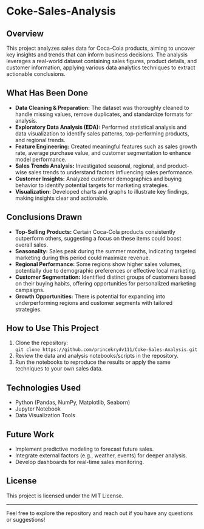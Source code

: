 # Coke-Sales-Analysis


## Overview

This project analyzes sales data for Coca-Cola products, aiming to uncover key insights and trends that can inform business decisions. The analysis leverages a real-world dataset containing sales figures, product details, and customer information, applying various data analytics techniques to extract actionable conclusions.

## What Has Been Done

- **Data Cleaning & Preparation:** The dataset was thoroughly cleaned to handle missing values, remove duplicates, and standardize formats for analysis.
- **Exploratory Data Analysis (EDA):** Performed statistical analysis and data visualization to identify sales patterns, top-performing products, and regional trends.
- **Feature Engineering:** Created meaningful features such as sales growth rate, average purchase value, and customer segmentation to enhance model performance.
- **Sales Trends Analysis:** Investigated seasonal, regional, and product-wise sales trends to understand factors influencing sales performance.
- **Customer Insights:** Analyzed customer demographics and buying behavior to identify potential targets for marketing strategies.
- **Visualization:** Developed charts and graphs to illustrate key findings, making insights clear and actionable.

## Conclusions Drawn

- **Top-Selling Products:** Certain Coca-Cola products consistently outperform others, suggesting a focus on these items could boost overall sales.
- **Seasonality:** Sales peak during the summer months, indicating targeted marketing during this period could maximize revenue.
- **Regional Performance:** Some regions show higher sales volumes, potentially due to demographic preferences or effective local marketing.
- **Customer Segmentation:** Identified distinct groups of customers based on their buying habits, offering opportunities for personalized marketing campaigns.
- **Growth Opportunities:** There is potential for expanding into underperforming regions and customer segments with tailored strategies.

## How to Use This Project

1. Clone the repository:  
   `git clone https://github.com/princekrydv111/Coke-Sales-Analysis.git`
2. Review the data and analysis notebooks/scripts in the repository.
3. Run the notebooks to reproduce the results or apply the same techniques to your own sales data.

## Technologies Used

- Python (Pandas, NumPy, Matplotlib, Seaborn)
- Jupyter Notebook
- Data Visualization Tools

## Future Work

- Implement predictive modeling to forecast future sales.
- Integrate external factors (e.g., weather, events) for deeper analysis.
- Develop dashboards for real-time sales monitoring.

## License

This project is licensed under the MIT License.

---

Feel free to explore the repository and reach out if you have any questions or suggestions!

